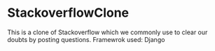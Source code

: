 # StackoverflowClone

This is a clone of Stackoverflow which we commonly use to clear our doubts by posting questions.
Framewrok used: Django
